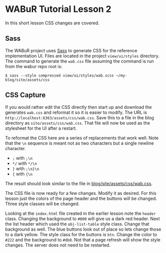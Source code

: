 
# WABuR Tutorial Lesson 2

In this short lesson CSS changes are covered.

## Sass

The WABuR project uses [Sass](http://sass-lang.com) to generate CSS for the
reference implementation UI. Files are located in the project `view/ui/styles`
directory. The command to generate the `wab.css` file assuming the command is
run from the wabur repo root is:

```
$ sass --style compressed view/ui/styles/wab.scss ~/my-blog/site/assets/css
```

## CSS Capture

If you would rather edit the CSS directly then start up and download the
generates `wab.css` and reformat it so it is easier to modify. The URL is
`http://localhost:6363/assets/css/wab.css`. Save this to a file in the blog
directory as `site/assets/css/wab.css`. That file will now be used as the
stylesheet for the UI after a restart.

To reformat the CSS here are a series of replacements that work well. Note
that the `\n` sequence is meant not as two characters but a single newline
character.

 - `;` with `;\n  ` 
 - `*/` with `*/\n`
 - `}` with `;\n}\n`
 - `{` with `{\n  `
 
The result should look similar to the file in
[blog/site/assets/css/wab.css](blog/site/assets/css/wab.css).

The CSS file is now ready for a few changes. Modify it as desired. For this
lesson just the colors of the page header and the buttons will be
changed. Three style classes will be changed.

Looking at the `index.html` file created in the earlier lesson note the
`header` class. Changing the background to `#800` will give us a dark red
header. Next the list header which used the `obj-list-table` style
class. Change that background as well. The blue buttons look out of place so
lets change those to a dark yellow. The style class for the buttons is
`btn`. Change the color to `#222` and the background to `#db0`. Not that a
page refresh will show the style changes. The server does not need to be
restarted.
